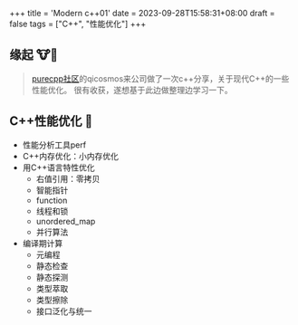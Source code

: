+++
title = 'Modern c++01'
date = 2023-09-28T15:58:31+08:00
draft = false
tags = ["C++", "性能优化"]
+++

## 缘起 🐮🍺
> [purecpp社区](http://purecpp.cn/)的qicosmos来公司做了一次c++分享，关于现代C++的一些性能优化。
> 很有收获，遂想基于此边做整理边学习一下。

## C++性能优化 💭
- 性能分析工具perf
- C++内存优化：小内存优化
- 用C++语言特性优化
  - 右值引用：零拷贝
  - 智能指针
  - function
  - 线程和锁
  - unordered_map
  - 并行算法
- 编译期计算
  - 元编程
  - 静态检查
  - 静态探测
  - 类型萃取
  - 类型擦除
  - 接口泛化与统一
